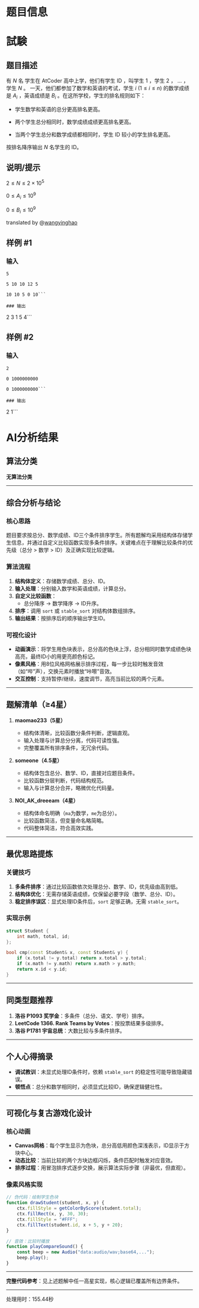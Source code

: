 # 题目信息

# 試験

## 题目描述

有 $N$ 名 学生在 AtCoder 高中上学，他们有学生 ID ，叫学生 $1$ ，学生 $2$ ， $...$ ，学生 $N$ 。 一天，他们都参加了数学和英语的考试，学生 $i$ $(1\leq i\leq n)$ 的数学成绩是 $A_i$ ，英语成绩是 $B_i$ 。在这所学校，学生的排名规则如下：

- 学生数学和英语的总分更高排名更高。

- 两个学生总分相同时，数学成绩成绩更高排名更高。

- 当两个学生总分和数学成绩都相同时，学生 ID 较小的学生排名更高。

按排名降序输出 $N$ 名学生的 ID。

## 说明/提示

$2\leq N\leq 2\times 10^5$

$0\leq A_i\leq 10^9$

$0\leq B_i\leq 10^9$

translated by @[wangyinghao](https://www.luogu.com.cn/user/453759)

## 样例 #1

### 输入

```
5

5 10 10 12 5

10 10 5 0 10```

### 输出

```
2 3 1 5 4```

## 样例 #2

### 输入

```
2

0 1000000000

0 1000000000```

### 输出

```
2 1```

# AI分析结果



## 算法分类
**无算法分类**

---

## 综合分析与结论
### 核心思路
题目要求按总分、数学成绩、ID三个条件排序学生。所有题解均采用结构体存储学生信息，并通过自定义比较函数实现多条件排序。关键难点在于理解比较条件的优先级（总分 > 数学 > ID）及正确实现比较逻辑。

### 算法流程
1. **结构体定义**：存储数学成绩、总分、ID。
2. **输入处理**：分别输入数学和英语成绩，计算总分。
3. **自定义比较函数**：
   - 总分降序 → 数学降序 → ID升序。
4. **排序**：调用 `sort` 或 `stable_sort` 对结构体数组排序。
5. **输出结果**：按排序后的顺序输出学生ID。

### 可视化设计
- **动画演示**：将学生用色块表示，总分高的色块上浮，总分相同时数学成绩色块高亮，最终ID小的用更亮颜色标记。
- **像素风格**：用8位风格网格展示排序过程，每一步比较时触发音效（如“哔”声），交换元素时播放“咔嚓”音效。
- **交互控制**：支持暂停/继续，速度调节，高亮当前比较的两个元素。

---

## 题解清单（≥4星）
1. **maomao233（5星）**  
   - 结构体清晰，比较函数分条件判断，逻辑直观。
   - 输入处理与计算总分分离，代码可读性强。
   - 完整覆盖所有排序条件，无冗余代码。

2. **____someone____（4.5星）**  
   - 结构体包含总分、数学、ID，直接对应题目条件。
   - 比较函数分层判断，代码结构规范。
   - 输入与计算总分合并，略微优化代码量。

3. **NOI_AK_dreeeam（4星）**  
   - 结构体命名明确（`ma`为数学，`me`为总分）。
   - 比较函数简洁，但变量命名略简略。
   - 代码整体简洁，符合高效实践。

---

## 最优思路提炼
### 关键技巧
1. **多条件排序**：通过比较函数依次处理总分、数学、ID，优先级由高到低。
2. **结构体优化**：无需存储英语成绩，仅保留必要字段（数学、总分、ID）。
3. **稳定排序误区**：显式处理ID条件后，`sort` 足够正确，无需 `stable_sort`。

### 实现示例
```cpp
struct Student {
    int math, total, id;
};

bool cmp(const Student& x, const Student& y) {
    if (x.total != y.total) return x.total > y.total;
    if (x.math != y.math) return x.math > y.math;
    return x.id < y.id;
}
```

---

## 同类型题推荐
1. **洛谷 P1093 奖学金**：多条件（总分、语文、学号）排序。
2. **LeetCode 1366. Rank Teams by Votes**：按投票结果多级排序。
3. **洛谷 P1781 宇宙总统**：大数比较与多条件排序。

---

## 个人心得摘录
- **调试教训**：未显式处理ID条件时，依赖 `stable_sort` 的稳定性可能导致隐藏错误。
- **顿悟点**：总分和数学相同时，必须显式比较ID，确保逻辑健壮性。

---

## 可视化与复古游戏化设计
### 核心动画
- **Canvas网格**：每个学生显示为色块，总分高低用颜色深浅表示，ID显示于方块中心。
- **动态比较**：当前比较的两个方块边框闪烁，条件匹配时触发对应音效。
- **排序过程**：用冒泡排序式逐步交换，展示算法实际步骤（非最优，但直观）。

### 像素风格实现
```javascript
// 伪代码：绘制学生色块
function drawStudent(student, x, y) {
    ctx.fillStyle = getColorByScore(student.total);
    ctx.fillRect(x, y, 30, 30);
    ctx.fillStyle = "#FFF";
    ctx.fillText(student.id, x + 5, y + 20);
}

// 音效：比较时播放
function playCompareSound() {
    const beep = new Audio("data:audio/wav;base64,...");
    beep.play();
}
```

---

**完整代码参考**：见上述题解中任一高星实现，核心逻辑已覆盖所有边界条件。

---
处理用时：155.44秒
